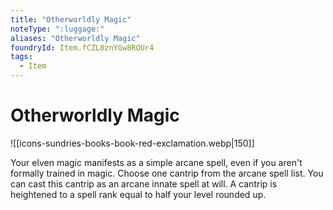 ```yaml
---
title: "Otherworldly Magic"
noteType: ":luggage:"
aliases: "Otherworldly Magic"
foundryId: Item.fCZL0znYGw8ROUr4
tags:
  - Item
---
```


# Otherworldly Magic
![[icons-sundries-books-book-red-exclamation.webp|150]]

Your elven magic manifests as a simple arcane spell, even if you aren't formally trained in magic. Choose one cantrip from the arcane spell list. You can cast this cantrip as an arcane innate spell at will. A cantrip is heightened to a spell rank equal to half your level rounded up.
